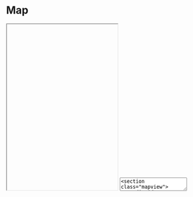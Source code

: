 # Map

<iframe class="code-preview" height="450px"></iframe>
<textarea class="code-editor" name="code">
<section class="mapview">
	<div id="map1" class="mapview-canvas"></div>
	<button class="mapview-zoom-in shadow">
		<svg class="icon"><use xlink:href="assets/images/icons.svg#plus"></use></svg>
	</button>
	<button class="mapview-zoom-out shadow">
		<svg class="icon"><use xlink:href="assets/images/icons.svg#minus"></use></svg>
	</button>
	<address>86-90 Paul Street, London, EC2A 4NE</address>
</section>
</textarea>